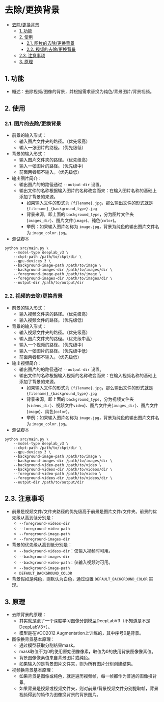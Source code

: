 # 去除/更换背景

+ [去除/更换背景](#去除更换背景)
  + [1. 功能](#1-功能)
  + [2. 使用](#2-使用)
    + [2.1. 图片的去除/更换背景](#21-图片的去除更换背景)
    + [2.2. 视频的去除/更换背景](#22-视频的去除更换背景)
  + [2.3. 注意事项](#23-注意事项)
  + [3. 原理](#3-原理)

## 1. 功能
+ 概述：去除视频/图像的背景，并根据需求替换为纯色/背景图片/背景视频。

## 2. 使用

### 2.1. 图片的去除/更换背景
+ 前景的输入形式：
  + 输入图片文件夹的路径。（优先级高）
  + 输入一张图片的路径。（优先级低）
+ 背景的输入形式：
  + 输入图片文件夹的路径。（优先级高）
  + 输入一张图片的路径。（优先级中）
  + 前面两者都不输入。（优先级低）
+ 输出图片简介：
  + 输出图片的的路径通过 `--output-dir` 设置。
  + 输出文件的名称根据输入图片的名称改变而来：在输入图片名称的基础上添加了背景的来源。
    + 如果输入文件的形式为 `{filename}.jpg`，那么输出文件的形式就是 `{filename}_{background_type}.jpg`
    + 背景来源，即上面的 `background_type`，分为图片文件夹(`images_dir`)、图片文件(`image`)、纯色(`color`)。
    + 举例：如果输入图片名称为 `image.jpg`，背景为纯色的输出图片文件名为 `image_color.jpg`。
+ 测试脚本
```shell
python src/main.py \
    --model-type deeplab_v3 \
    --ckpt-path /path/to/ckpt/dir \
    --gpu-devices 3 \
    --background-image-path /path/to/image \
    --background-images-dir /path/to/images/dir \
    --foreground-image-path /path/to/image \
    --foreground-images-dir /path/to/images/dir \
    --output-dir /path/to/output/dir
```


### 2.2. 视频的去除/更换背景
+ 前景的输入形式：
  + 输入视频文件夹的路径。（优先级高）
  + 输入视频文件的路径。（优先级低）
+ 背景的输入形式：
  + 输入视频文件夹的路径。（优先级高）
  + 输入图片文件夹的路径。（优先级中高）
  + 输入一个视频的路径。（优先级中）
  + 输入一张图片的路径。（优先级中低）
  + 前面两者都不输入。（优先级低）
+ 输出视频简介：
  + 输出图片的的路径通过 `--output-dir` 设置。
  + 输出文件的名称根据输入视频的名称改变而来：在输入视频名称的基础上添加了背景的来源。
    + 如果输入文件的形式为 `{filename}.jpg`，那么输出文件的形式就是 `{filename}_{background_type}.jpg`
    + 背景来源，即上面的 `background_type`，分为视频文件夹(`videos_dir`)、视频文件`video`)、图片文件夹(`images_dir`)、图片文件(`image`)、纯色(`color`)。
    + 举例：如果输入图片名称为 `image.jpg`，背景为纯色的输出图片文件名为 `image_color.jpg`。
+ 测试脚本
```shell
python src/main.py \
    --model-type deeplab_v3 \
    --ckpt-path /path/to/ckpt/dir \
    --gpu-devices 3 \
    --background-image-path /path/to/image \
    --background-images-dir /path/to/images/dir \
    --background-video-path /path/to/video \
    --background-videos-dir /path/to/videos/dir \
    --foreground-video-path /path/to/video \
    --foreground-videos-dir /path/to/videos/dir \
    --output-dir /path/to/output/dir
```


## 2.3. 注意事项
+ 前景是视频文件/文件夹路径的优先级高于前景是图片文件/文件夹。前景的优先级从高到低分别是：
  + `--foreground-videos-dir`
  + `--foreground-video-path`
  + `--foreground-image-path`
  + `--foreground-images-dir`
+ 背景的优先级从高到低分别是：
  + `--background-videos-dir`：仅输入视频时可用。
  + `--background-images-dir`
  + `--background-video-path`：仅输入视频时可用。
  + `--background-image-path`
  + `DEFAULT_BACKGROUND_COLOR`
+ 背景假如是纯色，则默认为白色，通过设置 `DEFAULT_BACKGROUND_COLOR` 实现。


## 3. 原理
+ 去除背景的原理：
  + 其实就是跑了一个深度学习图像分割模型DeepLabV3（不知道是不是DeepLabV3+）。
  + 模型是在VOC2012 Augmentation上训练的，其中序号0是背景。
+ 图像换背景基本原理：
  + 通过模型获取分割结果mask。
  + mask取值不为0的使用原始图像像素，取值为0的使用背景图像像素值。
  + 背景图像像素值来自背景图片或纯色。
  + 如果输入的是背景图片文件夹，则为所有图片分别创建结果。
+ 视频换背景基本原理：
  + 如果背景是图像或纯色，就是遍历视频帧，每一帧都作为普通的图像换背景。
  + 如果背景是视频或视频文件夹，则对前景/背景视频文件分别提取帧，背景视频得到的帧作为图像换背景的背景图片。
